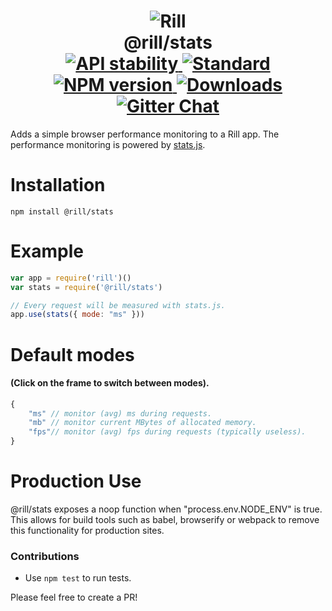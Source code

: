 <h1 align="center">
  <!-- Logo -->
  <img src="https://raw.githubusercontent.com/rill-js/rill/master/Rill-Icon.jpg" alt="Rill"/>
  <br/>
  @rill/stats
	<br/>

  <!-- Stability -->
  <a href="https://nodejs.org/api/documentation.html#documentation_stability_index">
    <img src="https://img.shields.io/badge/stability-stable-brightgreen.svg?style=flat-square" alt="API stability"/>
  </a>
  <!-- Standard -->
  <a href="https://github.com/feross/standard">
    <img src="https://img.shields.io/badge/code%20style-standard-brightgreen.svg?style=flat-square" alt="Standard"/>
  </a>
  <!-- NPM version -->
  <a href="https://npmjs.org/package/@rill/stats">
    <img src="https://img.shields.io/npm/v/@rill/stats.svg?style=flat-square" alt="NPM version"/>
  </a>
  <!-- Downloads -->
  <a href="https://npmjs.org/package/@rill/stats">
    <img src="https://img.shields.io/npm/dm/@rill/stats.svg?style=flat-square" alt="Downloads"/>
  </a>
  <!-- Gitter Chat -->
  <a href="https://gitter.im/rill-js/rill">
    <img src="https://img.shields.io/gitter/room/rill-js/rill.svg?style=flat-square" alt="Gitter Chat"/>
  </a>
</h1>

Adds a simple browser performance monitoring to a Rill app.
The performance monitoring is powered by [stats.js](https://github.com/mrdoob/stats.js).

# Installation

```console
npm install @rill/stats
```

# Example

```javascript
var app = require('rill')()
var stats = require('@rill/stats')

// Every request will be measured with stats.js.
app.use(stats({ mode: "ms" }))
```

# Default modes
#### (Click on the frame to switch between modes).

```js
{
	"ms" // monitor (avg) ms during requests.
	"mb" // monitor current MBytes of allocated memory.
	"fps"// monitor (avg) fps during requests (typically useless).
}
```

# Production Use

@rill/stats exposes a noop function when "process.env.NODE_ENV" is true.
This allows for build tools such as babel, browserify or webpack to remove this functionality for production sites.

### Contributions

* Use `npm test` to run tests.

Please feel free to create a PR!
